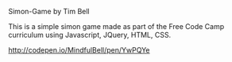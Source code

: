 Simon-Game
by Tim Bell

This is a simple simon game made as part of the Free Code Camp curriculum using Javascript, JQuery, HTML, CSS.

http://codepen.io/MindfulBell/pen/YwPQYe
